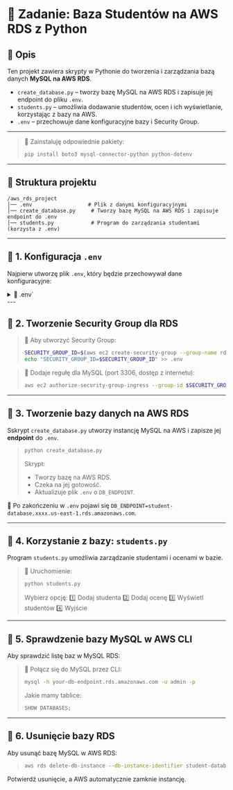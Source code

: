 # 📌 Zadanie: Baza Studentów na AWS RDS z Python

## 📖 Opis

Ten projekt zawiera skrypty w Pythonie do tworzenia i zarządzania bazą danych **MySQL na AWS RDS**.

- `create_database.py` – tworzy bazę MySQL na AWS RDS i zapisuje jej endpoint do pliku `.env`.
- `students.py` – umożliwia dodawanie studentów, ocen i ich wyświetlanie, korzystając z bazy na AWS.
- `.env` – przechowuje dane konfiguracyjne bazy i Security Group.

---

> 📌 Zainstaluję odpowiednie pakiety:
>
> ```bash
> pip install boto3 mysql-connector-python python-dotenv
> ```

---

## 📂 Struktura projektu

```
/aws_rds_project
│── .env                  # Plik z danymi konfiguracyjnymi
│── create_database.py     # Tworzy bazę MySQL na AWS RDS i zapisuje endpoint do .env
│── students.py            # Program do zarządzania studentami (korzysta z .env)
```

---

## 🔹 1. Konfiguracja `.env`

Najpierw utworzę plik `.env`, który będzie przechowywał dane konfiguracyjne:
<details>
  <summary>📜 .env`</summary>

> ```bash
> AWS_REGION=us-east-1
> DB_INSTANCE_IDENTIFIER=student-database
> DB_NAME=student_db
> DB_USERNAME=admin
> DB_PASSWORD=SuperTajneHaslo123
> DB_INSTANCE_CLASS=db.t3.micro
> DB_STORAGE=20
> DB_ENGINE=mysql
> DB_VERSION=8.0
> DB_ENDPOINT=
> SECURITY_GROUP_ID=
> ```
</details>
---

## 🔹 2. Tworzenie Security Group dla RDS

> 📌 Aby utworzyć Security Group:
>
> ```bash
> SECURITY_GROUP_ID=$(aws ec2 create-security-group --group-name rds-access-sg --description "Security Group dla RDS" --vpc-id $(aws ec2 describe-vpcs --query "Vpcs[0].VpcId" --output text) --query "GroupId" --output text)
> echo "SECURITY_GROUP_ID=$SECURITY_GROUP_ID" >> .env
> ```

> 📌 Dodaje regułę dla MySQL (port 3306, dostęp z internetu):
>
> ```bash
> aws ec2 authorize-security-group-ingress --group-id $SECURITY_GROUP_ID --protocol tcp --port 3306 --cidr 0.0.0.0/32
> ```

---

## 🔹 3. Tworzenie bazy danych na AWS RDS

Sskrypt `create_database.py` utworzy instancję MySQL na AWS i zapisze jej **endpoint** do `.env`.
>
> ```bash
> python create_database.py
> ```
>
> Skrypt:
>
> - Tworzy bazę na AWS RDS.
> - Czeka na jej gotowość.
> - Aktualizuje plik `.env` o `DB_ENDPOINT`.

🔎 Po zakończeniu w `.env` pojawi się `DB_ENDPOINT=student-database.xxxx.us-east-1.rds.amazonaws.com`.

---

## 🔹 4. Korzystanie z bazy: `students.py`

Program `students.py` umożliwia zarządzanie studentami i ocenami w bazie.

> 📌 Uruchomienie:
>
> ```bash
> python students.py
> ```
>
> Wybierz opcję:
> 1️⃣ Dodaj studenta
> 2️⃣ Dodaj ocenę
> 3️⃣ Wyświetl studentów
> 4️⃣ Wyjście

---

## 🔹 5. Sprawdzenie bazy MySQL w AWS CLI

Aby sprawdzić listę baz w MySQL RDS:

> 📌 Połącz się do MySQL przez CLI:
>
> ```bash
> mysql -h your-db-endpoint.rds.amazonaws.com -u admin -p
> ```
>
> Jakie mamy tablice:
>
> ```sql
> SHOW DATABASES;
> ```

---

## 🔹 6. Usunięcie bazy RDS

Aby usunąć bazę MySQL w AWS RDS:

> ```bash
> aws rds delete-db-instance --db-instance-identifier student-database --skip-final-snapshot
> ```

Potwierdź usunięcie, a AWS automatycznie zamknie instancję.